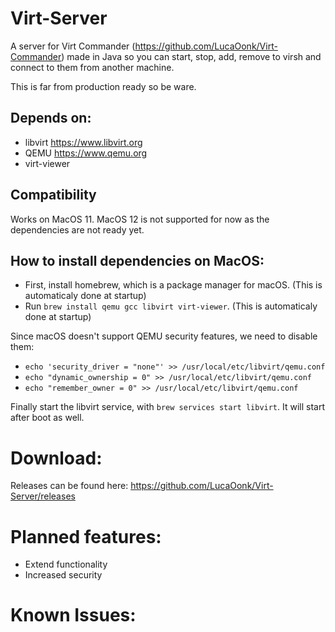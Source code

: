 # Virt-Server
A server for Virt Commander (https://github.com/LucaOonk/Virt-Commander) made in Java so you can start, stop, add, remove to virsh and connect to them from another machine.

This is far from production ready so be ware.

## Depends on:
- libvirt https://www.libvirt.org
- QEMU https://www.qemu.org
- virt-viewer

## Compatibility
Works on MacOS 11.
MacOS 12 is not supported for now as the dependencies are not ready yet.

## How to install dependencies on MacOS:
- First, install homebrew, which is a package manager for macOS. (This is automaticaly done at startup)
- Run `brew install qemu gcc libvirt virt-viewer`. (This is automaticaly done at startup)

Since macOS doesn't support QEMU security features, we need to disable them:
- `echo 'security_driver = "none"' >> /usr/local/etc/libvirt/qemu.conf`
- `echo "dynamic_ownership = 0" >> /usr/local/etc/libvirt/qemu.conf`
- `echo "remember_owner = 0" >> /usr/local/etc/libvirt/qemu.conf`
  
Finally start the libvirt service, with `brew services start libvirt`. It will start after boot as well.

# Download:
Releases can be found here: https://github.com/LucaOonk/Virt-Server/releases

# Planned features:
- Extend functionality
- Increased security 

# Known Issues:

